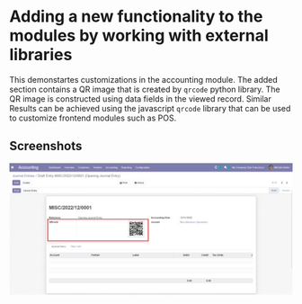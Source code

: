 # Adding a new functionality to the modules by working with external libraries
This demonstartes customizations in the accounting module. The added section contains a QR image that is created by `qrcode` python library. The QR image is constructed using data fields in the viewed record. Similar Results can be achieved using the javascript `qrcode` library that can be used to customize frontend modules such as POS.

## Screenshots

<picture>
 <img alt="Screenshot1" src="https://raw.githubusercontent.com/ambientWave/Odoo-Frontend-Backend-Customization/WorkWithPythonAndJSLibs-AppliedOnInvoicingAndPOSReceipts/custom/WorkWithPythonAndJSLibs-AppliedOnInvoicingAndPOSReceipts.png">
</picture>
